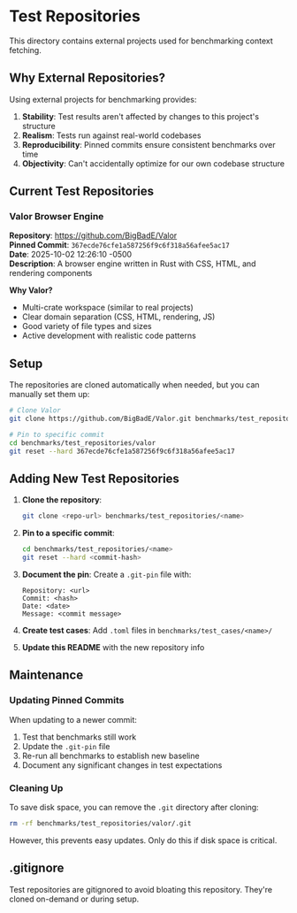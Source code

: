 # Test Repositories

This directory contains external projects used for benchmarking context fetching.

## Why External Repositories?

Using external projects for benchmarking provides:

1. **Stability**: Test results aren't affected by changes to this project's structure
2. **Realism**: Tests run against real-world codebases
3. **Reproducibility**: Pinned commits ensure consistent benchmarks over time
4. **Objectivity**: Can't accidentally optimize for our own codebase structure

## Current Test Repositories

### Valor Browser Engine

**Repository**: https://github.com/BigBadE/Valor  
**Pinned Commit**: `367ecde76cfe1a587256f9c6f318a56afee5ac17`  
**Date**: 2025-10-02 12:26:10 -0500  
**Description**: A browser engine written in Rust with CSS, HTML, and rendering components

**Why Valor?**
- Multi-crate workspace (similar to real projects)
- Clear domain separation (CSS, HTML, rendering, JS)
- Good variety of file types and sizes
- Active development with realistic code patterns

## Setup

The repositories are cloned automatically when needed, but you can manually set them up:

```bash
# Clone Valor
git clone https://github.com/BigBadE/Valor.git benchmarks/test_repositories/valor

# Pin to specific commit
cd benchmarks/test_repositories/valor
git reset --hard 367ecde76cfe1a587256f9c6f318a56afee5ac17
```

## Adding New Test Repositories

1. **Clone the repository**:
   ```bash
   git clone <repo-url> benchmarks/test_repositories/<name>
   ```

2. **Pin to a specific commit**:
   ```bash
   cd benchmarks/test_repositories/<name>
   git reset --hard <commit-hash>
   ```

3. **Document the pin**:
   Create a `.git-pin` file with:
   ```
   Repository: <url>
   Commit: <hash>
   Date: <date>
   Message: <commit message>
   ```

4. **Create test cases**:
   Add `.toml` files in `benchmarks/test_cases/<name>/`

5. **Update this README** with the new repository info

## Maintenance

### Updating Pinned Commits

When updating to a newer commit:

1. Test that benchmarks still work
2. Update the `.git-pin` file
3. Re-run all benchmarks to establish new baseline
4. Document any significant changes in test expectations

### Cleaning Up

To save disk space, you can remove the `.git` directory after cloning:

```bash
rm -rf benchmarks/test_repositories/valor/.git
```

However, this prevents easy updates. Only do this if disk space is critical.

## .gitignore

Test repositories are gitignored to avoid bloating this repository. They're cloned on-demand or during setup.
